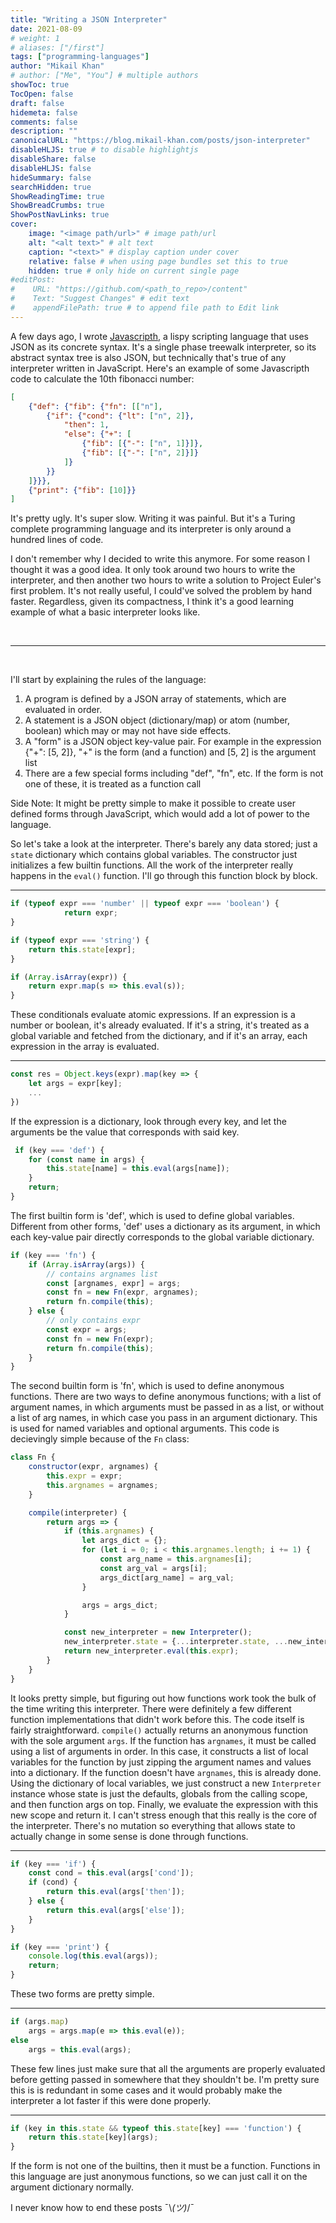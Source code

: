 ```yaml
---
title: "Writing a JSON Interpreter"
date: 2021-08-09
# weight: 1
# aliases: ["/first"]
tags: ["programming-languages"]
author: "Mikail Khan"
# author: ["Me", "You"] # multiple authors
showToc: true
TocOpen: false
draft: false
hidemeta: false
comments: false
description: ""
canonicalURL: "https://blog.mikail-khan.com/posts/json-interpreter"
disableHLJS: true # to disable highlightjs
disableShare: false
disableHLJS: false
hideSummary: false
searchHidden: true
ShowReadingTime: true
ShowBreadCrumbs: true
ShowPostNavLinks: true
cover:
    image: "<image path/url>" # image path/url
    alt: "<alt text>" # alt text
    caption: "<text>" # display caption under cover
    relative: false # when using page bundles set this to true
    hidden: true # only hide on current single page
#editPost:
#    URL: "https://github.com/<path_to_repo>/content"
#    Text: "Suggest Changes" # edit text
#    appendFilePath: true # to append file path to Edit link
---
```


A few days ago, I wrote [Javascripth](https://github.com/mkhan45/javascripth), a lispy scripting language that uses JSON as its concrete syntax. It's a single phase treewalk interpreter, so its abstract syntax tree is also JSON, but technically that's true of any interpreter written in JavaScript. Here's an example of some Javascripth code to calculate the 10th fibonacci number:

```json
[
    {"def": {"fib": {"fn": [["n"],
        {"if": {"cond": {"lt": ["n", 2]},
            "then": 1,
            "else": {"+": [
                {"fib": [{"-": ["n", 1]}]},
                {"fib": [{"-": ["n", 2]}]}
            ]}
        }}
    ]}}},
    {"print": {"fib": [10]}}
]
```

It's pretty ugly. It's super slow. Writing it was painful. But it's a Turing complete programming language and its interpreter is only around a hundred lines of code.

I don't remember why I decided to write this anymore. For some reason I thought it was a good idea. It only took around two hours to write the interpreter, and then another two hours to write a solution to Project Euler's first problem. It's not really useful, I could've solved the problem by hand faster. Regardless, given its compactness, I think it's a good learning example of what a basic interpreter looks like.

&nbsp;
___
&nbsp;

I'll start by explaining the rules of the language:

1. A program is defined by a JSON array of statements, which are evaluated in order.
2. A statement is a JSON object (dictionary/map) or atom (number, boolean) which may or may not have side effects.
3. A "form" is a JSON object key-value pair. For example in the expression {"+": [5, 2]}, "+" is the form (and a function) and [5, 2] is the argument list
4. There are a few special forms including "def", "fn", etc. If the form is not one of these, it is treated as a function call

Side Note: It might be pretty simple to make it possible to create user defined forms through JavaScript, which would add a lot of power to the language.

So let's take a look at the interpreter. There's barely any data stored; just a `state` dictionary which contains global variables. The constructor just initializes a few builtin functions. All the work of the interpreter really happens in the `eval()` function. I'll go through this function block by block.

---

```js
if (typeof expr === 'number' || typeof expr === 'boolean') {
            return expr;
}

if (typeof expr === 'string') {
    return this.state[expr];
}

if (Array.isArray(expr)) {
    return expr.map(s => this.eval(s));
}
```

These conditionals evaluate atomic expressions. If an expression is a number or boolean, it's already evaluated. If it's a string, it's treated as a global variable and fetched from the dictionary, and if it's an array, each expression in the array is evaluated.

---

```js
const res = Object.keys(expr).map(key => {
    let args = expr[key];
    ...
})
```

If the expression is a dictionary, look through every key, and let the arguments be the value that corresponds with said key.

```js
 if (key === 'def') {
    for (const name in args) {
        this.state[name] = this.eval(args[name]);
    }
    return;
}
```

The first builtin form is 'def', which is used to define global variables. Different from other forms, 'def' uses a dictionary as its argument, in which each key-value pair directly corresponds to the global variable dictionary.

```js
if (key === 'fn') {
    if (Array.isArray(args)) {
        // contains argnames list
        const [argnames, expr] = args;
        const fn = new Fn(expr, argnames);
        return fn.compile(this);
    } else {
        // only contains expr
        const expr = args;
        const fn = new Fn(expr);
        return fn.compile(this);
    }
}
```

The second builtin form is 'fn', which is used to define anonymous functions. There are two ways to define anonymous functions; with a list of argument names, in which arguments must be passed in as a list, or without a list of arg names, in which case you pass in an argument dictionary. This is used for named variables and optional arguments. This code is decievingly simple because of the `Fn` class:

```js
class Fn {
    constructor(expr, argnames) {
        this.expr = expr;
        this.argnames = argnames;
    }

    compile(interpreter) {
        return args => {
            if (this.argnames) {
                let args_dict = {};
                for (let i = 0; i < this.argnames.length; i += 1) {
                    const arg_name = this.argnames[i];
                    const arg_val = args[i];
                    args_dict[arg_name] = arg_val;
                }

                args = args_dict;
            }

            const new_interpreter = new Interpreter();
            new_interpreter.state = {...interpreter.state, ...new_interpreter.state, ...args};
            return new_interpreter.eval(this.expr);
        }
    }
}
```

It looks pretty simple, but figuring out how functions work took the bulk of the time writing this interpreter. There were definitely a few different function implementations that didn't work before this. The code itself is fairly straightforward. `compile()` actually returns an anonymous function with the sole argument `args`. If the function has `argnames`, it must be called using a list of arguments in order. In this case, it constructs a list of local variables for the function by just zipping the argument names and values into a dictionary. If the function doesn't have `argnames`, this is already done. Using the dictionary of local variables, we just construct a new `Interpreter` instance whose state is just the defaults, globals from the calling scope, and then function args on top. Finally, we evaluate the expression with this new scope and return it. I can't stress enough that this really is the core of the interpreter. There's no mutation so everything that allows state to actually change in some sense is done through functions.

___

```js
if (key === 'if') {
    const cond = this.eval(args['cond']);
    if (cond) {
        return this.eval(args['then']);
    } else {
        return this.eval(args['else']);
    }
}

if (key === 'print') {
    console.log(this.eval(args));
    return;
}
```

These two forms are pretty simple.

---

```js
if (args.map)
    args = args.map(e => this.eval(e));
else
    args = this.eval(args);
```

These few lines just make sure that all the arguments are properly evaluated before getting passed in somewhere that they shouldn't be. I'm pretty sure this is is redundant in some cases and it would probably make the interpreter a lot faster if this were done properly.

---

```js
if (key in this.state && typeof this.state[key] === 'function') {
    return this.state[key](args);
}
```

If the form is not one of the builtins, then it must be a function. Functions in this language are just anonymous functions, so we can just call it on the argument dictionary normally.

I never know how to end these posts ¯\\_(ツ)_/¯
